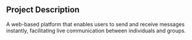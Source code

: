 ## Project Description
A web-based platform that enables users to send and receive messages instantly, facilitating live communication between individuals and groups.
